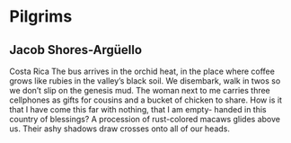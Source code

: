 # Pilgrims
## Jacob Shores-Argüello
Costa Rica
The bus arrives in the orchid heat,
in the place where coffee grows
like rubies in the valley’s black soil.
We disembark, walk in twos so we
don’t slip on the genesis mud.
The woman next to me carries
three cellphones as gifts for cousins
and a bucket of chicken to share.
How is it that I have come this far
with nothing, that I am empty-
handed in this country of blessings?
A procession of rust-colored macaws
glides above us. Their ashy shadows
draw crosses onto all of our heads.
